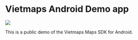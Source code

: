 # Vietmaps Android Demo app

![](https://github.com/aic-develop/vietmaps-android-demo/tree/master/screenshots)

This is a public demo of the Vietmaps Maps SDK for Android.